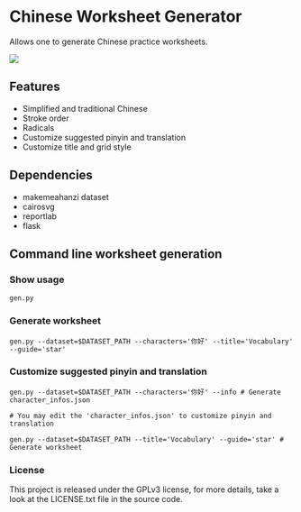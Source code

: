 # Chinese Worksheet Generator
Allows one to generate Chinese practice worksheets.

![](https://i.imgur.com/7UDpAIj.png)

## Features
* Simplified and traditional Chinese
* Stroke order
* Radicals
* Customize suggested pinyin and translation
* Customize title and grid style

## Dependencies
* makemeahanzi dataset
* cairosvg
* reportlab
* flask

## Command line worksheet generation
### Show usage
```
gen.py
```
### Generate worksheet
```
gen.py --dataset=$DATASET_PATH --characters='你好' --title='Vocabulary' --guide='star'
```
### Customize suggested pinyin and translation
```
gen.py --dataset=$DATASET_PATH --characters='你好' --info # Generate character_infos.json

# You may edit the 'character_infos.json' to customize pinyin and translation

gen.py --dataset=$DATASET_PATH --title='Vocabulary' --guide='star' # Generate worksheet
```

### License
This project is released under the GPLv3 license, for more details, take a look at the LICENSE.txt file in the source code.

